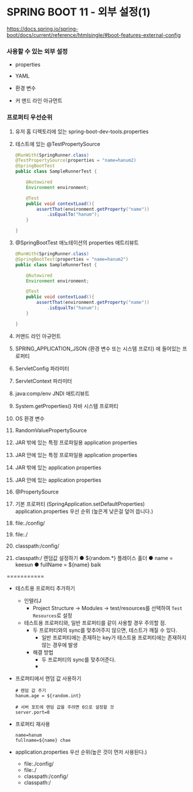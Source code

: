 # SPRING BOOT 11 - 외부 설정(1)

https://docs.spring.io/spring-boot/docs/current/reference/htmlsingle/#boot-features-external-config

### 사용할 수 있는 외부 설정

* properties

* YAML

*  환경 변수

* 커 맨드 라인 아규먼트

  

### 프로퍼티 우선순위

1. 유저 홈 디렉토리에 있는 spring-boot-dev-tools.properties

2. 테스트에 있는 @TestPropertySource

   ```java
   @RunWith(SpringRunner.class)
   @TestPropertySource(properties = "name=hanum2)
   @SpringBootTest
   public class SampleRunnerTest {
   
       @Autowired
       Environment environment;
   
       @Test
       public void contextLoad(){
           assertThat(environment.getProperty("name"))
               .isEqualTo("hanum");
       }
   
   }
   ```

   

3. @SpringBootTest 애노테이션의 properties 애트리뷰트

   ```java
   @RunWith(SpringRunner.class)
   @SpringBootTest(properties = "name=hanum2")
   public class SampleRunnerTest {
   
       @Autowired
       Environment environment;
   
       @Test
       public void contextLoad(){
           assertThat(environment.getProperty("name"))
               .isEqualTo("hanum");
       }
   
   }
   ```

   

4. 커맨드 라인 아규먼트

5. SPRING_APPLICATION_JSON (환경 변수 또는 시스템 프로티) 에 들어있는
  프로퍼티

6. ServletConfig 파라미터

7. ServletContext 파라미터

8. java:comp/env JNDI 애트리뷰트

9. System.getProperties() 자바 시스템 프로퍼티

10. OS 환경 변수

11. RandomValuePropertySource

12. JAR 밖에 있는 특정 프로파일용 application properties

13. JAR 안에 있는 특정 프로파일용 application properties

14. JAR 밖에 있는 application properties

15. JAR 안에 있는 application properties

16. @PropertySource

17. 기본 프로퍼티 (SpringApplication.setDefaultProperties)
    application.properties 우선 순위 (높은게 낮은걸 덮어 씁니다.)

18. file:./config/

19. file:./

20. classpath:/config/

21. classpath:/
   랜덤값 설정하기
   ● ${random.*}
   플레이스 홀더
   ● name = keesun
   ● fullName = ${name} baik



===========

* 테스트용 프로퍼티 추가하기

  * 인텔리J
    * Project Structure -> Modules -> test/resources를 선택하여 `Test Resources`로 설정
  * 테스트용 프로퍼티와, 일반 프로퍼티를 같이 사용할 경우 주의할 점.
    * 두 프로퍼티와의 sync를 맞추어주지 않으면, 테스트가 깨질 수 있다.
      * 일반 프로퍼티에는 존재하는 key가 테스트용 프로퍼티에는 존재하지 않는 경우에 발생
    * 해결 방법
      * 두 프로퍼티의 sync를 맞추어준다.
      * 

* 프로퍼티에서 랜덤 값 사용하기

  ```
  # 렌덤 값 주기
  hanum.age = ${random.int}
  
  # 서버 포트에 랜덤 값을 주려면 0으로 설정할 것
  server.port=0
  ```

* 프로퍼티 재사용

  ```
  name=hanum
  fullname=${name} chae
  ```

* application.properties 우선 순위(높은 것이 먼저 사용된다.)

  * file:./config/
  * file:./
  * classpath:/config/
  * classpath:/